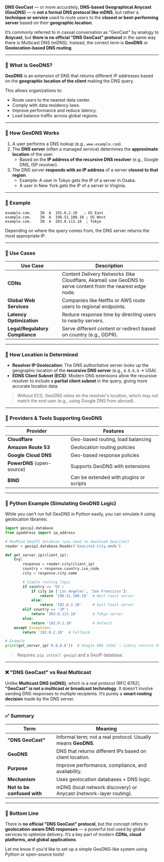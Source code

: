 **DNS GeoCast** — or more accurately, **DNS-based Geographical Anycast (GeoDNS)** — is **not a formal DNS protocol like mDNS**, but rather a **technique or service** used to route users to the **closest or best-performing server** based on their **geographic location**.

It’s commonly referred to in casual conversation as "GeoCast" by analogy to **Anycast**, but **there is no official "DNS GeoCast" protocol** in the same way there is Multicast DNS (mDNS). Instead, the correct term is **GeoDNS** or **Geolocation-based DNS routing**.

---

### 🔹 What is GeoDNS?

**GeoDNS** is an extension of DNS that returns different IP addresses based on the **geographic location of the client** making the DNS query.

This allows organizations to:

- Route users to the nearest data center.
- Comply with data residency laws.
- Improve performance and reduce latency.
- Load balance traffic across global regions.

---

### 🔹 How GeoDNS Works

1. A user performs a DNS lookup (e.g., `www.example.com`).
2. The **DNS server** (often a managed service) determines the **approximate location** of the user:
   - Based on the **IP address of the recursive DNS resolver** (e.g., Google DNS, ISP resolver).
3. The DNS server **responds with an IP address** of a server **closest to that region**.
   - Example: A user in Tokyo gets the IP of a server in Osaka.
   - A user in New York gets the IP of a server in Virginia.

---

### 🔹 Example

```dns
example.com.    IN  A  192.0.2.10   ; US East
example.com.    IN  A  198.51.100.10 ; US West
example.com.    IN  A  203.0.113.10  ; Tokyo
```

Depending on where the query comes from, the DNS server returns the most appropriate IP.

---

### 🔹 Use Cases

| Use Case                        | Description                                                                                                 |
| ------------------------------- | ----------------------------------------------------------------------------------------------------------- |
| **CDNs**                        | Content Delivery Networks (like Cloudflare, Akamai) use GeoDNS to serve content from the nearest edge node. |
| **Global Web Services**         | Companies like Netflix or AWS route users to regional endpoints.                                            |
| **Latency Optimization**        | Reduce response time by directing users to nearby servers.                                                  |
| **Legal/Regulatory Compliance** | Serve different content or redirect based on country (e.g., GDPR).                                          |

---

### 🔹 How Location is Determined

- **Resolver IP Geolocation**: The DNS authoritative server looks up the geographic location of the **recursive DNS server** (e.g., `8.8.8.8` → USA).
- **EDNS Client Subnet (ECS)**: Modern DNS extensions allow the recursive resolver to include a **partial client subnet** in the query, giving more accurate location data.

> Without ECS, GeoDNS relies on the resolver's location, which may not match the end user (e.g., using Google DNS from abroad).

---

### 🔹 Providers & Tools Supporting GeoDNS

| Provider                   | Features                                |
| -------------------------- | --------------------------------------- |
| **Cloudflare**             | Geo-based routing, load balancing       |
| **Amazon Route 53**        | Geolocation routing policies            |
| **Google Cloud DNS**       | Geo-based response policies             |
| **PowerDNS** (open-source) | Supports GeoDNS with extensions         |
| **BIND**                   | Can be extended with plugins or scripts |

---

### 🔹 Python Example (Simulating GeoDNS Logic)

While you can't run full GeoDNS in Python easily, you can simulate it using geolocation libraries:

```python
import geoip2.database
from ipaddress import ip_address

# MaxMind GeoIP2 database (you need to download GeoLite2)
reader = geoip2.database.Reader('GeoLite2-City.mmdb')

def get_server_ip(client_ip):
    try:
        response = reader.city(client_ip)
        country = response.country.iso_code
        city = response.city.name

        # Simple routing logic
        if country == 'US':
            if city in ['Los Angeles', 'San Francisco']:
                return '198.51.100.10'  # West Coast server
            else:
                return '192.0.2.10'     # East Coast server
        elif country == 'JP':
            return '203.0.113.10'       # Tokyo server
        else:
            return '192.0.2.10'         # Default
    except Exception:
        return '192.0.2.10'  # Fallback

# Example
print(get_server_ip('8.8.8.8'))  # Google DNS (USA) → likely returns US IP
```

> Requires: `pip install geoip2` and a GeoIP database.

---

### ❌ "DNS GeoCast" vs Real Multicast

Unlike **Multicast DNS (mDNS)**, which is a real protocol (RFC 6762), **"GeoCast" is not a multicast or broadcast technology**. It doesn’t involve sending DNS responses to multiple recipients. It’s purely a **smart routing decision** made by the DNS server.

---

### ✅ Summary

| Term                        | Meaning                                                            |
| --------------------------- | ------------------------------------------------------------------ |
| **"DNS GeoCast"**           | Informal term; not a real protocol. Usually means **GeoDNS**.      |
| **GeoDNS**                  | DNS that returns different IPs based on client location.           |
| **Purpose**                 | Improve performance, compliance, and availability.                 |
| **Mechanism**               | Uses geolocation databases + DNS logic.                            |
| **Not to be confused with** | mDNS (local network discovery) or Anycast (network-layer routing). |

---

### 📝 Bottom Line

There is **no official "DNS GeoCast" protocol**, but the concept refers to **geolocation-aware DNS responses** — a powerful tool used by global services to optimize delivery. It’s a key part of modern **CDNs, cloud platforms, and global applications**.

Let me know if you'd like to set up a simple GeoDNS-like system using Python or open-source tools!
